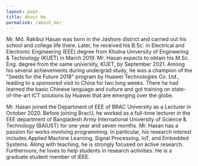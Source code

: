 ```yaml
---
layout: page
title: About Me
permalink: /about_me/
---
```


Mr. Md. Rakibul Hasan was born in the Jashore district and carried out his school and college life there. Later, he received his B.Sc. in Electrical and Electronic Engineering (EEE) degree from Khulna University of Engineering & Technology (KUET) in March 2019. Mr. Hasan expects to obtain his M.Sc. Eng. degree from the same university, KUET, by September 2021. Among his several achievements during undergrad study, he was a champion of the "Seeds for the Future 2018" program by Huawei Technologies Co. Ltd., leading to a sponsored visit to China for two long weeks. There he had learned the basic Chinese language and culture and got training on state-of-the-art ICT solutions by Huawei that are emerging over the globe.

Mr. Hasan joined the Department of EEE of BRAC University as a Lecturer in October 2020. Before joining BracU, he worked as a full-time lecturer in the EEE department of Bangladesh Army International University of Science & Technology (BAIUST) for one year and seven months. Mr. Hasan has a passion for works involving programming. In particular, his research interest includes Applied Machine Learning, Signal Processing, IoT, and Embedded Systems. Along with teaching, he is strongly focused on active research. Furthermore, he loves to help students in research activities. He is a graduate student member of IEEE.
